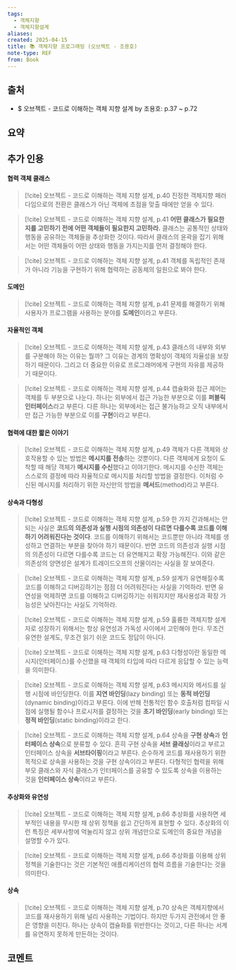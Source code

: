 ```yaml
---
tags:
  - 객체지향
  - 객체지향설계
aliases: 
created: 2025-04-15
title: 📚 객체지향 프로그래밍 (오브젝트 - 조용호)
note-type: REF
from: Book
---
```


## 출처

- $ 오브젝트 - 코드로 이해하는 객체 지향 설계 by 조용호: p.37 ~ p.72

## 요약

## 추가 인용

#### 협력 객체 클래스

> [!cite] 오브젝트 - 코드로 이해하는 객체 지향 설계, p.40
> 진정한 객체지향 패러다임으로의 전환은 클래스가 아닌 객체에 초점을 맞출 때에만 얻을 수 있다.

> [!cite] 오브젝트 - 코드로 이해하는 객체 지향 설계, p.41
> **어떤 클래스가 필요한지를 고민하기 전에 어떤 객체들이 필요한지 고민하라.** 클래스는 공통적인 상태와 행동을 공유하는 객체들을 추상화한 것이다. 따라서 클래스의 윤곽을 잡기 위해서는 어떤 객체들이 어떤 상태와 행동을 가지는지를 먼저 결정해야 한다.

> [!cite] 오브젝트 - 코드로 이해하는 객체 지향 설계, p.41
> 객체를 독립적인 존재가 아니라 기능을 구현하기 위해 협력하는 공동체의 일원으로 봐야 한다.

#### 도메인

> [!cite] 오브젝트 - 코드로 이해하는 객체 지향 설계, p.41
> 문제를 해결하기 위해 사용자가 프로그램을 사용하는 분야를 **도메인**이라고 부른다.

#### 자율적인 객체

> [!cite] 오브젝트 - 코드로 이해하는 객체 지향 설계, p.43
> 클래스의 내부와 외부를 구분해야 하는 이유는 뭘까? 그 이유는 경계의 명확성이 객체의 자율성을 보장하기 때문이다. 그리고 더 중요한 이유로 프로그래머에게 구현의 자유를 제공하기 때문이다.

> [!cite] 오브젝트 - 코드로 이해하는 객체 지향 설계, p.44
> 캡슐화와 접근 제어는 객체를 두 부분으로 나눈다. 하나는 외부에서 접근 가능한 부분으로 이를 **퍼블릭 인터페이스**라고 부른다. 다른 하나는 외부에서는 접근 불가능하고 오직 내부에서만 접근 가능한 부분으로 이를 **구현**이라고 부른다.

#### 협력에 대한 짧은 이야기


> [!cite] 오브젝트 - 코드로 이해하는 객체 지향 설계, p.49
> 객체가 다른 객체와 상호작용할 수 있는 방법은 **메시지를 전송**하는 것뿐이다. 다른 객체에게 요청이 도착할 때 해당 객체가 **메시지를 수신**했다고 이야기한다. 메시지를 수신한 객체는 스스로의 결정에 따라 자율적으로 메시지를 처리할 방법을 결정한다. 이처럼 수신된 메시지를 처리하기 위한 자신만의 방법을 **메서드**(method)라고 부른다.

#### 상속과 다형성

> [!cite] 오브젝트 - 코드로 이해하는 객체 지향 설계, p.59
> 한 가지 간과해서는 안 되는 사실은 **코드의 의존성과 실행 시점의 의존성이 다르면 다를수록 코드를 이해하기 어려워진다는 것이다**. 코드를 이해하기 위해서는 코드뿐만 아니라 객체를 생성하고 연결하는 부분을 찾아야 하기 때문이다. 반면 코드의 의존성과 실행 시점의 의존성이 다르면 다를수록 코드는 더 유연해지고 확장 가능해진다. 이와 같은 의존성의 양면성은 설계가 트레이드오프의 산물이라는 사실을 잘 보여준다.


> [!cite] 오브젝트 - 코드로 이해하는 객체 지향 설계, p.59
> 설계가 유연해질수록 코드를 이해하고 디버깅하기는 점점 더 어려워진다는 사실을 기억하라. 반면 유연성을 억제하면 코드를 이해하고 디버깅하기는 쉬워지지만 재사용성과 확장 가능성은 낮아진다는 사실도 기억하라.

> [!cite] 오브젝트 - 코드로 이해하는 객체 지향 설계, p.59
> 훌륭한 객체지향 설계자로 성장하기 위해서는 항상 유연성과 가독성 사이에서 고민해야 한다. 무조건 유연한 설계도, 무조건 읽기 쉬운 코드도 정답이 아니다.

> [!cite] 오브젝트 - 코드로 이해하는 객체 지향 설계, p.63
> 다형성이란 동일한 메시지(인터페이스)를 수신했을 때 객체의 타입에 따라 다르게 응답할 수 있는 능력을 의미한다.

> [!cite] 오브젝트 - 코드로 이해하는 객체 지향 설계, p.63
> 메시지와 메서드를 실행 시점에 바인딩한다. 이를 **지연 바인딩**(lazy binding) 또는 **동적 바인딩**(dynamic binding)이라고 부른다. 이에 반해 전통적인 함수 호출처럼 컴파일 시점에 실행될 함수나 프로시저를 결정하는 것을 **초기 바인딩**(early binding) 또는 **정적 바인딩**(static binding)이라고 한다.

> [!cite] 오브젝트 - 코드로 이해하는 객체 지향 설계, p.64
> 상속을 **구현 상속**과 **인터페이스 상속**으로 분류할 수 있다. 흔히 구현 상속을 **서브 클래싱**이라고 부르고 인터페이스 상속을 **서브타이핑**이라고 부른다. 순수하게 코드를 재사용하기 위한 목적으로 상속을 사용하는 것을 구현 상속이라고 부른다. 다형적인 협력을 위해 부모 클래스와 자식 클래스가 인터페이스를 공유할 수 있도록 상속을 이용하는 것을 **인터페이스 상속**이라고 부른다.

#### 추상화와 유연성

> [!cite] 오브젝트 - 코드로 이해하는 객체 지향 설계, p.66
> 추상화를 사용하면 세부적인 내용을 무시한 채 상위 정책을 쉽고 간단하게 표현할 수 있다. 추상화의 이런 특징은 세부사항에 억눌리지 않고 상위 개념만으로 도메인의 중요한 개념을 설명할 수가 있다.

> [!cite] 오브젝트 - 코드로 이해하는 객체 지향 설계, p.66
> 추상화를 이용해 상위 정첵을 기술한다는 것은 기본적인 애플리케이션의 협력 흐름을 기술한다는 것을 의미한다.

#### 상속

> [!cite] 오브젝트 - 코드로 이해하는 객체 지향 설계, p.70
> 상속은 객체지향에서 코드를 재사용하기 위해 널리 사용하는 기법이다. 하지만 두가지 관전에서 안 좋은 영향을 미친다. 하나는 상속이 캡슐화를 위반한다는 것이고, 다른 하나는 서계를 유연하지 못하게 만든하는 것이다.


> 

## 코멘트